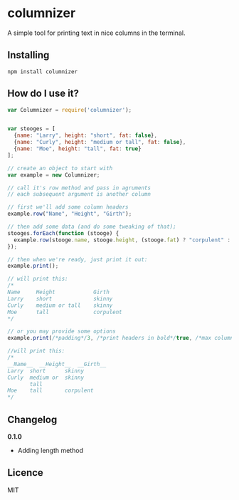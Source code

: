 # columnizer

A simple tool for printing text in nice columns in the terminal.


## Installing

```shell
npm install columnizer
```

## How do I use it?
```js
var Columnizer = require('columnizer');


var stooges = [
  {name: "Larry", height: "short", fat: false},
  {name: "Curly", height: "medium or tall", fat: false},
  {name: "Moe", height: "tall", fat: true}
];

// create an object to start with
var example = new Columnizer;

// call it's row method and pass in agruments
// each subsequent argument is another column

// first we'll add some column headers
example.row("Name", "Height", "Girth");

// then add some data (and do some tweaking of that);
stooges.forEach(function (stooge) {
  example.row(stooge.name, stooge.height, (stooge.fat) ? "corpulent" : "skinny");
});

// then when we're ready, just print it out:
example.print();

// will print this:
/*
Name     Height            Girth        
Larry    short             skinny       
Curly    medium or tall    skinny       
Moe      tall              corpulent    
*/

// or you may provide some options
example.print(/*padding*/3, /*print headers in bold*/true, /*max column width*/9);

//will print this:
/*
__Name__  __Height__  __Girth__
Larry  short      skinny
Curly  medium or  skinny
       tall
Moe    tall       corpulent
*/

```

## Changelog

**0.1.0**

  - Adding length method

## Licence

MIT
